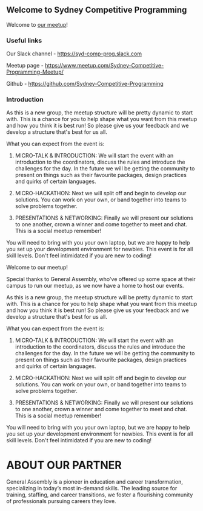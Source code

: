 ## Welcome to Sydney Competitive Programming

Welcome to [our meetup](https://www.meetup.com/Sydney-Competitive-Programming-Meetup/)!

### Useful links

Our Slack channel - https://syd-comp-prog.slack.com

Meetup page - https://www.meetup.com/Sydney-Competitive-Programming-Meetup/

Github - https://github.com/Sydney-Competitive-Programming


### Introduction
As this is a new group, the meetup structure will be pretty dynamic to start with. This is a chance for you to help shape what you want from this meetup and how you think it is best run! So please give us your feedback and we develop a structure that's best for us all.

What you can expect from the event is:

1. MICRO-TALK & INTRODUCTION: We will start the event with an introduction to the coordinators, discuss the rules and introduce the challenges for the day. In the future we will be getting the community to present on things such as their favourite packages, design practices and quirks of certain languages.

2. MICRO-HACKATHON: Next we will split off and begin to develop our solutions. You can work on your own, or band together into teams to solve problems together.

3. PRESENTATIONS & NETWORKING: Finally we will present our solutions to one another, crown a winner and come together to meet and chat. This is a social meetup remember!

You will need to bring with you your own laptop, but we are happy to help you set up your development environment for newbies. This event is for all skill levels. Don't feel intimidated if you are new to coding!

Welcome to our meetup!

Special thanks to General Assembly, who've offered up some space at their campus to run our meetup, as we now have a home to host our events.

As this is a new group, the meetup structure will be pretty dynamic to start with. This is a chance for you to help shape what you want from this meetup and how you think it is best run! So please give us your feedback and we develop a structure that's best for us all.

What you can expect from the event is:

1. MICRO-TALK & INTRODUCTION: We will start the event with an introduction to the coordinators, discuss the rules and introduce the challenges for the day. In the future we will be getting the community to present on things such as their favourite packages, design practices and quirks of certain languages.

2. MICRO-HACKATHON: Next we will split off and begin to develop our solutions. You can work on your own, or band together into teams to solve problems together.

3. PRESENTATIONS & NETWORKING: Finally we will present our solutions to one another, crown a winner and come together to meet and chat. This is a social meetup remember!

You will need to bring with you your own laptop, but we are happy to help you set up your development environment for newbies. This event is for all skill levels. Don't feel intimidated if you are new to coding!





ABOUT OUR PARTNER
========================

General Assembly is a pioneer in education and career transformation, specializing in today’s most in-demand skills. The leading source for training, staffing, and career transitions, we foster a flourishing community of professionals pursuing careers they love.
